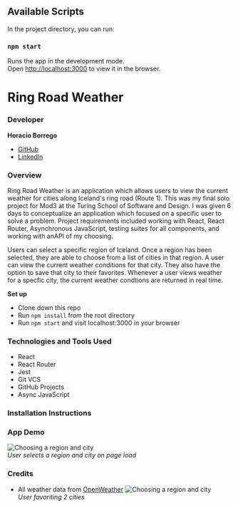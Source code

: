 

## Available Scripts

In the project directory, you can run:

### `npm start`

Runs the app in the development mode.<br />
Open [http://localhost:3000](http://localhost:3000) to view it in the browser.

# Ring Road Weather

### Developer

**Horacio Borrego**
 * [GitHub](https://github.com/H-Bo214)
 * [LinkedIn](https://www.linkedin.com/in/horacio-borrego-4a52851b0/)

 
### Overview  
Ring Road Weather is an application which allows users to view the current weather for cities along Iceland's ring road (Route 1). This was my final solo project for Mod3 at the Turing School of Software and Design. I was given 6 days to conceptualize an application which focused on a specific user to solve a problem. Project requirements included working with React, React Router, Asynchronous JavaScript, testing suites for all components, and working with anAPI of my choosing.

Users can select a specific region of Iceland. Once a region has been selected, they are able to choose from a list of cities in that region. A user can view the current weather conditions for that city. They also have the option to save that city to their favorites. Whenever a user views weather for a specfic city, the current weather condtions are returned in real time. 

**Set up**
- Clone down this repo
- Run `npm install` from the root directory
- Run `npm start` and visit localhost:3000 in your browser

### Technologies and Tools Used
- React
- React Router
- Jest
- Git VCS
- GitHub Projects
- Async JavaScript
### Installation Instructions

### App Demo
![Choosing a region and city](https://media.giphy.com/media/U8HjKcSOva4QIEokwv/giphy.gif)</br>
*User selects a region and city on page load*

### Credits
* All weather data from [OpenWeather](https://openweathermap.org/)
![Choosing a region and city](https://media.giphy.com/media/F772E7DUwP4BUnLbYB/giphy.gif)</br>
*User favoriting 2 cities*
